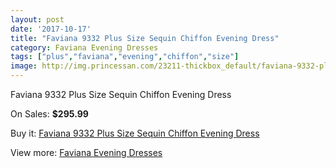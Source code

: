 ```yaml
---
layout: post
date: '2017-10-17'
title: "Faviana 9332 Plus Size Sequin Chiffon Evening Dress"
category: Faviana Evening Dresses
tags: ["plus","faviana","evening","chiffon","size"]
image: http://img.princessan.com/23211-thickbox_default/faviana-9332-plus-size-sequin-chiffon-evening-dress.jpg
---
```

Faviana 9332 Plus Size Sequin Chiffon Evening Dress

On Sales: **$295.99**
<a href="https://www.princessan.com/en/10527-faviana-9332-plus-size-sequin-chiffon-evening-dress.html"><amp-img layout="responsive" width="600" height="600" src="//img.princessan.com/23211-thickbox_default/faviana-9332-plus-size-sequin-chiffon-evening-dress.jpg" alt="Faviana 9332 Plus Size Sequin Chiffon Evening Dress 0" /></a>

Buy it: [Faviana 9332 Plus Size Sequin Chiffon Evening Dress](https://www.princessan.com/en/10527-faviana-9332-plus-size-sequin-chiffon-evening-dress.html "Faviana 9332 Plus Size Sequin Chiffon Evening Dress")

View more: [Faviana Evening Dresses](https://www.princessan.com/en/80- "Faviana Evening Dresses")